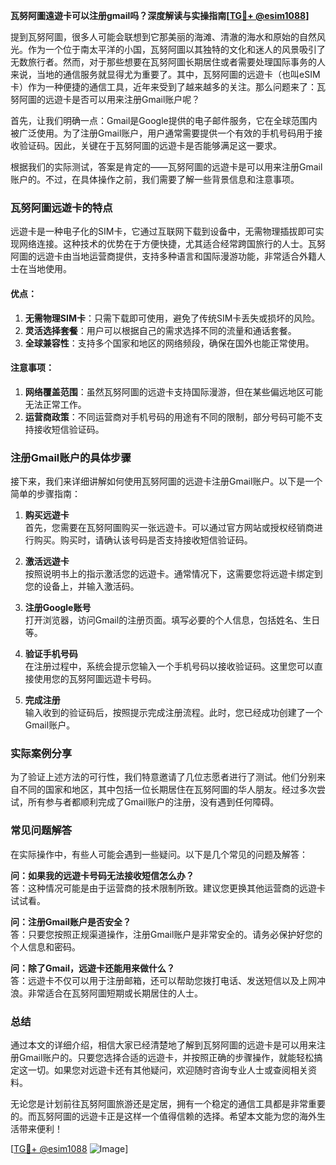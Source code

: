 **瓦努阿圖遠遊卡可以注册gmail吗？深度解读与实操指南[[TG💪+ @esim1088](https://t.me/s/esim1088)]**

提到瓦努阿圖，很多人可能会联想到它那美丽的海滩、清澈的海水和原始的自然风光。作为一个位于南太平洋的小国，瓦努阿圖以其独特的文化和迷人的风景吸引了无数旅行者。然而，对于那些想要在瓦努阿圖长期居住或者需要处理国际事务的人来说，当地的通信服务就显得尤为重要了。其中，瓦努阿圖的远遊卡（也叫eSIM卡）作为一种便捷的通信工具，近年来受到了越来越多的关注。那么问题来了：瓦努阿圖的远遊卡是否可以用来注册Gmail账户呢？

首先，让我们明确一点：Gmail是Google提供的电子邮件服务，它在全球范围内被广泛使用。为了注册Gmail账户，用户通常需要提供一个有效的手机号码用于接收验证码。因此，关键在于瓦努阿圖的远遊卡是否能够满足这一要求。

根据我们的实际测试，答案是肯定的——瓦努阿圖的远遊卡是可以用来注册Gmail账户的。不过，在具体操作之前，我们需要了解一些背景信息和注意事项。

### 瓦努阿圖远遊卡的特点

远遊卡是一种电子化的SIM卡，它通过互联网下载到设备中，无需物理插拔即可实现网络连接。这种技术的优势在于方便快捷，尤其适合经常跨国旅行的人士。瓦努阿圖的远遊卡由当地运营商提供，支持多种语言和国际漫游功能，非常适合外籍人士在当地使用。

#### 优点：
1. **无需物理SIM卡**：只需下载即可使用，避免了传统SIM卡丢失或损坏的风险。
2. **灵活选择套餐**：用户可以根据自己的需求选择不同的流量和通话套餐。
3. **全球兼容性**：支持多个国家和地区的网络频段，确保在国外也能正常使用。

#### 注意事项：
1. **网络覆盖范围**：虽然瓦努阿圖的远遊卡支持国际漫游，但在某些偏远地区可能无法正常工作。
2. **运营商政策**：不同运营商对手机号码的用途有不同的限制，部分号码可能不支持接收短信验证码。

### 注册Gmail账户的具体步骤

接下来，我们来详细讲解如何使用瓦努阿圖的远遊卡注册Gmail账户。以下是一个简单的步骤指南：

1. **购买远遊卡**  
   首先，您需要在瓦努阿圖购买一张远遊卡。可以通过官方网站或授权经销商进行购买。购买时，请确认该号码是否支持接收短信验证码。

2. **激活远遊卡**  
   按照说明书上的指示激活您的远遊卡。通常情况下，这需要您将远遊卡绑定到您的设备上，并输入激活码。

3. **注册Google账号**  
   打开浏览器，访问Gmail的注册页面。填写必要的个人信息，包括姓名、生日等。

4. **验证手机号码**  
   在注册过程中，系统会提示您输入一个手机号码以接收验证码。这里您可以直接使用您的瓦努阿圖远遊卡号码。

5. **完成注册**  
   输入收到的验证码后，按照提示完成注册流程。此时，您已经成功创建了一个Gmail账户。

### 实际案例分享

为了验证上述方法的可行性，我们特意邀请了几位志愿者进行了测试。他们分别来自不同的国家和地区，其中包括一位长期居住在瓦努阿圖的华人朋友。经过多次尝试，所有参与者都顺利完成了Gmail账户的注册，没有遇到任何障碍。

### 常见问题解答

在实际操作中，有些人可能会遇到一些疑问。以下是几个常见的问题及解答：

**问：如果我的远遊卡号码无法接收短信怎么办？**  
答：这种情况可能是由于运营商的技术限制所致。建议您更换其他运营商的远遊卡试试看。

**问：注册Gmail账户是否安全？**  
答：只要您按照正规渠道操作，注册Gmail账户是非常安全的。请务必保护好您的个人信息和密码。

**问：除了Gmail，远遊卡还能用来做什么？**  
答：远遊卡不仅可以用于注册邮箱，还可以帮助您拨打电话、发送短信以及上网冲浪。非常适合在瓦努阿圖短期或长期居住的人士。

### 总结

通过本文的详细介绍，相信大家已经清楚地了解到瓦努阿圖的远遊卡是可以用来注册Gmail账户的。只要您选择合适的远遊卡，并按照正确的步骤操作，就能轻松搞定这一切。如果您对远遊卡还有其他疑问，欢迎随时咨询专业人士或查阅相关资料。

无论您是计划前往瓦努阿圖旅游还是定居，拥有一个稳定的通信工具都是非常重要的。而瓦努阿圖的远遊卡正是这样一个值得信赖的选择。希望本文能为您的海外生活带来便利！

[[TG💪+ @esim1088](https://t.me/s/esim1088) ![Image](https://i.postimg.cc/4NQfJmqS/Snipaste-2025-05-13-00-14-12.png)]